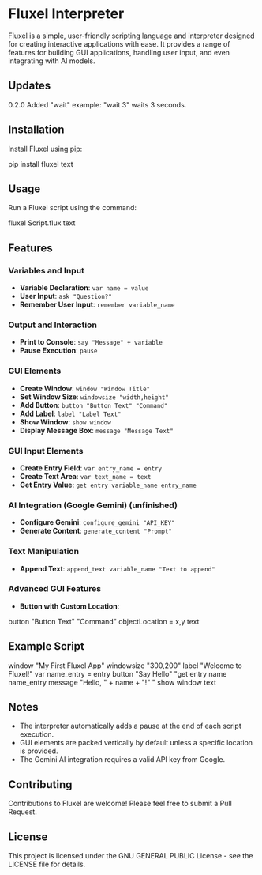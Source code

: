 # Fluxel Interpreter

Fluxel is a simple, user-friendly scripting language and interpreter designed for creating interactive applications with ease. It provides a range of features for building GUI applications, handling user input, and even integrating with AI models.


## Updates

0.2.0 Added "wait"
example: "wait 3" waits 3 seconds.

## Installation

Install Fluxel using pip:


pip install fluxel
text

## Usage

Run a Fluxel script using the command:


fluxel Script.flux
text

## Features

### Variables and Input

- **Variable Declaration**: `var name = value`
- **User Input**: `ask "Question?"`
- **Remember User Input**: `remember variable_name`

### Output and Interaction

- **Print to Console**: `say "Message" + variable`
- **Pause Execution**: `pause`

### GUI Elements

- **Create Window**: `window "Window Title"`
- **Set Window Size**: `windowsize "width,height"`
- **Add Button**: `button "Button Text" "Command"`
- **Add Label**: `label "Label Text"`
- **Show Window**: `show window`
- **Display Message Box**: `message "Message Text"`

### GUI Input Elements

- **Create Entry Field**: `var entry_name = entry`
- **Create Text Area**: `var text_name = text`
- **Get Entry Value**: `get entry variable_name entry_name`

### AI Integration (Google Gemini) (unfinished)

- **Configure Gemini**: `configure_gemini "API_KEY"`
- **Generate Content**: `generate_content "Prompt"`

### Text Manipulation

- **Append Text**: `append_text variable_name "Text to append"`

### Advanced GUI Features

- **Button with Custom Location**: 

button "Button Text" "Command" objectLocation = x,y
text

## Example Script


window "My First Fluxel App"
windowsize "300,200"
label "Welcome to Fluxel!"
var name_entry = entry
button "Say Hello" "get entry name name_entry
message "Hello, " + name + "!"
"
show window
text

## Notes

- The interpreter automatically adds a pause at the end of each script execution.
- GUI elements are packed vertically by default unless a specific location is provided.
- The Gemini AI integration requires a valid API key from Google.

## Contributing

Contributions to Fluxel are welcome! Please feel free to submit a Pull Request. 

## License

This project is licensed under the GNU GENERAL PUBLIC License - see the LICENSE file for details.